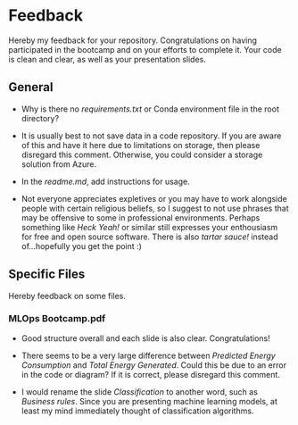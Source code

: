 # Feedback

Hereby my feedback for your repository. Congratulations on having participated in the bootcamp and on your efforts to 
complete it. Your code is clean and clear, as well as your presentation slides.

## General

- Why is there no _requirements.txt_ or Conda environment file in the root directory?

- It is usually best to not save data in a code repository. If you are aware of this and
have it here due to limitations on storage, then please disregard this comment. Otherwise, you
could consider a storage solution from Azure.

- In the _readme.md_, add instructions for usage.

- Not everyone appreciates expletives or you may have to work alongside people with certain religious beliefs, so I suggest to not use phrases that may be offensive to some in professional environments. Perhaps something like _Heck Yeah!_ or similar still expresses your enthousiasm for free and open source software. There is also _tartar sauce!_ instead of...hopefully you get the point :)

## Specific Files

Hereby feedback on some files.

### MLOps Bootcamp.pdf

- Good structure overall and each slide is also clear. Congratulations!

- There seems to be a very large difference between _Predicted Energy Consumption_ and _Total Energy Generated_. Could this be due to an error in the code or diagram? If it is correct, please disregard this comment.

- I would rename the slide _Classification_ to another word, such as _Business rules_. Since you are presenting machine learning models, at least my mind immediately thought of classification algorithms.